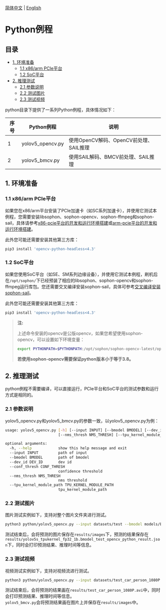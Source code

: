 [简体中文](./README.md) | [English](./README_EN.md)

# Python例程

## 目录

* [1. 环境准备](#1-环境准备)
    * [1.1 x86/arm PCIe平台](#11-x86arm-pcie平台)
    * [1.2 SoC平台](#12-soc平台)
* [2. 推理测试](#2-推理测试)
    * [2.1 参数说明](#21-参数说明)
    * [2.2 测试图片](#22-测试图片)
    * [2.3 测试视频](#23-测试视频)

python目录下提供了一系列Python例程，具体情况如下：

| 序号 |  Python例程      | 说明                                |
| ---- | ---------------- | -----------------------------------  |
| 1    | yolov5_opencv.py | 使用OpenCV解码、OpenCV前处理、SAIL推理 |
| 2    | yolov5_bmcv.py   | 使用SAIL解码、BMCV前处理、SAIL推理 |

## 1. 环境准备
### 1.1 x86/arm PCIe平台

如果您在x86/arm平台安装了PCIe加速卡（如SC系列加速卡），并使用它测试本例程，您需要安装libsophon、sophon-opencv、sophon-ffmpeg和sophon-sail，具体请参考[x86-pcie平台的开发和运行环境搭建](../../../docs/Environment_Install_Guide.md#3-x86-pcie平台的开发和运行环境搭建)或[arm-pcie平台的开发和运行环境搭建](../../../docs/Environment_Install_Guide.md#5-arm-pcie平台的开发和运行环境搭建)。

此外您可能还需要安装其他第三方库：
```bash
pip3 install 'opencv-python-headless<4.3'
```

### 1.2 SoC平台

如果您使用SoC平台（如SE、SM系列边缘设备），并使用它测试本例程，刷机后在`/opt/sophon/`下已经预装了相应的libsophon、sophon-opencv和sophon-ffmpeg运行库包。您还需要交叉编译安装sophon-sail，具体可参考[交叉编译安装sophon-sail](../../../docs/Environment_Install_Guide.md#42-交叉编译安装sophon-sail)。

此外您可能还需要安装其他第三方库：
```bash
pip3 install 'opencv-python-headless<4.3'
```

> **注:**
>
> 上述命令安装的opencv是公版opencv，如果您希望使用sophon-opencv，可以设置如下环境变量：
> ```bash
> export PYTHONPATH=$PYTHONPATH:/opt/sophon/sophon-opencv-latest/opencv-python/
> ```
> **若使用sophon-opencv需要保证python版本小于等于3.8。**

## 2. 推理测试
python例程不需要编译，可以直接运行，PCIe平台和SoC平台的测试参数和运行方式是相同的。
### 2.1 参数说明
yolov5_opencv.py和yolov5_bmcv.py的参数一致，以yolov5_opencv.py为例：
```bash
usage: yolov5_opencv.py [-h] [--input INPUT] [--bmodel BMODEL] [--dev_id DEV_ID] [--conf_thresh CONF_THRESH]
                        [--nms_thresh NMS_THRESH] [--tpu_kernel_module_path TPU_KERNEL_MODULE_PATH]

optional arguments:
  -h, --help            show this help message and exit
  --input INPUT         path of input
  --bmodel BMODEL       path of bmodel
  --dev_id DEV_ID       dev id
  --conf_thresh CONF_THRESH
                        confidence threshold
  --nms_thresh NMS_THRESH
                        nms threshold
  --tpu_kernel_module_path TPU_KERNEL_MODULE_PATH
                        tpu_kernel_module_path
```
### 2.2 测试图片
图片测试实例如下，支持对整个图片文件夹进行测试。
```bash
python3 python/yolov5_opencv.py --input datasets/test --bmodel models/BM1684X/yolov5s_tpukernel_fp32_1b.bmodel --dev_id 0 --conf_thresh 0.5 --nms_thresh 0.5 --tpu_kernel_module_path tpu_kernel_module/libbm1684x_kernel_module.so
```
测试结束后，会将预测的图片保存在`results/images`下，预测的结果保存在`results/yolov5s_tpukernel_fp32_1b.bmodel_test_opencv_python_result.json`下，同时会打印预测结果、推理时间等信息。

### 2.3 测试视频
视频测试实例如下，支持对视频流进行测试。
```bash
python3 python/yolov5_opencv.py --input datasets/test_car_person_1080P.mp4 --bmodel models/BM1684X/yolov5s_tpukernel_fp32_1b.bmodel --dev_id 0 --conf_thresh 0.5 --nms_thresh 0.5 --tpu_kernel_module_path tpu_kernel_module/libbm1684x_kernel_module.so
```
测试结束后，会将预测的结果画在`results/test_car_person_1080P.avi`中，同时会打印预测结果、推理时间等信息。  
`yolov5_bmcv.py`会将预测结果画在图片上并保存在`results/images`中。
